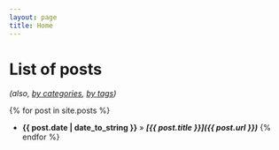 ```yaml
---
layout: page
title: Home
---
```

# [](#list-of-posts)List of posts
_(also, [by categories](blog/categories.html), [by tags](blog/tags.html))_


{% for post in site.posts %}
*   **{{ post.date | date_to_string }}** » _**[{{ post.title }}]({{ post.url }})**_
{% endfor %}
